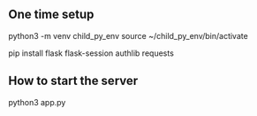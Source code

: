 ## One time setup

python3 -m venv child_py_env
source ~/child_py_env/bin/activate


pip install flask flask-session authlib requests



## How to start the server
python3 app.py

